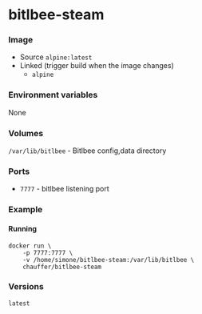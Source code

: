 # bitlbee-steam

### Image
- Source `alpine:latest`
- Linked (trigger build when the image changes)
    - `alpine`

### Environment variables
None

### Volumes
`/var/lib/bitlbee` - Bitlbee config,data directory

### Ports
- `7777` - bitlbee listening port

### Example
#### Running
```
docker run \
    -p 7777:7777 \
    -v /home/simone/bitlbee-steam:/var/lib/bitlbee \
    chauffer/bitlbee-steam
```

### Versions
`latest`
